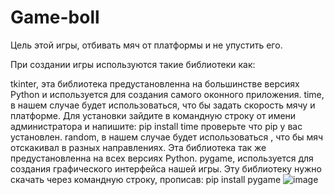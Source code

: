 # Game-boll
Цель этой игры, отбивать мяч от платформы и не упустить его.

При создании игры используются такие библиотеки как:

tkinter, эта библиотека предустановленна на большинстве версиях Python и используется для создания самого оконного приложения.
time, в нашем случае будет использоваться, что бы задать скорость мячу и платформе. Для установки зайдите в командную строку от имени администратора и напишите: pip install time проверьте что pip у вас установлен.
random, в нашем случае будет использоваться , что бы мяч отскакивал в разных направлениях. Эта библиотека так же предустановленна на всех версиях Python.
pygame, используется для создания графического интерфейса нашей игры. Эту библиотеку нужно скачать через командную строку, прописав: pip install pygame
![image](https://github.com/Bkey-201/Game-boll/assets/114351155/5fdf0495-be3f-4cc2-bb4d-ba9f92d94424)
